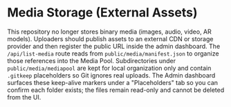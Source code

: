 # Media Storage (External Assets)

This repository no longer stores binary media (images, audio, video, AR models).
Uploaders should publish assets to an external CDN or storage provider and then
register the public URL inside the admin dashboard. The `/api/list-media` route
reads from `public/media/manifest.json` to organize those references into the
Media Pool. Subdirectories under `public/media/mediapool` are kept for local
organization only and contain `.gitkeep` placeholders so Git ignores real
uploads. The Admin dashboard surfaces these keep-alive markers under a
"Placeholders" tab so you can confirm each folder exists; the files remain
read-only and cannot be deleted from the UI.
